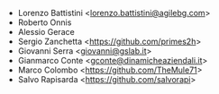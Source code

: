 - Lorenzo Battistini \<<lorenzo.battistini@agilebg.com>\>
- Roberto Onnis
- Alessio Gerace
- Sergio Zanchetta \<<https://github.com/primes2h>\>
- Giovanni Serra \<<giovanni@gslab.it>\>
- Gianmarco Conte \<<gconte@dinamicheaziendali.it>\>
- Marco Colombo \<<https://github.com/TheMule71>\>
- Salvo Rapisarda \<<https://github.com/salvorapi>\>
